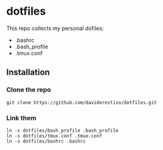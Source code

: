 # dotfiles

This repo collects my personal dofiles:
- .bashrc
- .bash_profile
- .tmux.conf

## Installation

### Clone the repo
```
git clone https://github.com/daviderestivo/dotfiles.git
```

### Link them 

```
ln -s dotfiles/bash_profile .bash_profile
ln -s dotfiles/tmux.conf .tmux.conf
ln -s dotfiles/bashrc .bashrc
```
